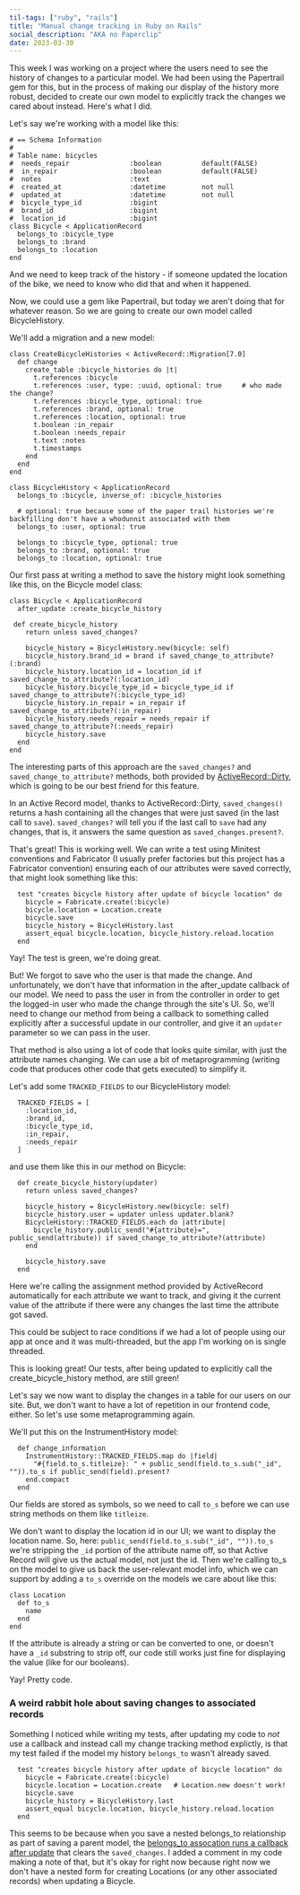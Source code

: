 ```yaml
---
til-tags: ["ruby", "rails"]
title: "Manual change tracking in Ruby on Rails"
social_description: "AKA no Paperclip"
date: 2023-03-30
---
```


This week I was working on a project where the users need to see the history of changes to a particular model. We had been using the Papertrail gem for this, but in the process of making our display of the history more robust, decided to create our own model to explicitly track the changes we cared about instead. Here's what I did.

Let's say we're working with a model like this: 

```
# == Schema Information
#
# Table name: bicycles
#  needs_repair               :boolean          default(FALSE)
#  in_repair                  :boolean          default(FALSE)
#  notes                      :text
#  created_at                 :datetime         not null
#  updated_at                 :datetime         not null
#  bicycle_type_id            :bigint
#  brand_id                   :bigint
#  location_id                :bigint
class Bicycle < ApplicationRecord
  belongs_to :bicycle_type
  belongs_to :brand
  belongs_to :location
end
```

And we need to keep track of the history - if someone updated the location of the bike, we need to know who did that and when it happened. 

Now, we could use a gem like Papertrail, but today we aren't doing that for whatever reason. So we are going to create our own model called BicycleHistory. 

We'll add a migration and a new model: 

```
class CreateBicycleHistories < ActiveRecord::Migration[7.0]
  def change
    create_table :bicycle_histories do |t|
      t.references :bicycle
      t.references :user, type: :uuid, optional: true     # who made the change?
      t.references :bicycle_type, optional: true
      t.references :brand, optional: true
      t.references :location, optional: true
      t.boolean :in_repair
      t.boolean :needs_repair
      t.text :notes
      t.timestamps
    end
  end
end
```

```
class BicycleHistory < ApplicationRecord
  belongs_to :bicycle, inverse_of: :bicycle_histories

  # optional: true because some of the paper trail histories we're backfilling don't have a whodunnit associated with them
  belongs_to :user, optional: true

  belongs_to :bicycle_type, optional: true
  belongs_to :brand, optional: true
  belongs_to :location, optional: true
```

Our first pass at writing a method to save the history might look something like this, on the Bicycle model class: 

```
class Bicycle < ApplicationRecord
  after_update :create_bicycle_history

 def create_bicycle_history
    return unless saved_changes?

    bicycle_history = BicycleHistory.new(bicycle: self)
    bicycle_history.brand_id = brand if saved_change_to_attribute?(:brand)
    bicycle_history.location_id = location_id if saved_change_to_attribute?(:location_id)
    bicycle_history.bicycle_type_id = bicycle_type_id if saved_change_to_attribute?(:bicycle_type_id)
    bicycle_history.in_repair = in_repair if saved_change_to_attribute?(:in_repair)
    bicycle_history.needs_repair = needs_repair if saved_change_to_attribute?(:needs_repair)
    bicycle_history.save
  end
end
```

The interesting parts of this approach are the `saved_changes?` and `saved_change_to_attribute?` methods, both provided by [ActiveRecord::Dirty](https://api.rubyonrails.org/classes/ActiveRecord/AttributeMethods/Dirty.html), which is going to be our best friend for this feature. 

In an Active Record model, thanks to ActiveRecord::Dirty, `saved_changes()` returns a hash containing all the changes that were just saved (in the last call to `save`). `saved_changes?` will tell you if the last call to `save` had any changes, that is, it answers the same question as `saved_changes.present?`. 

That's great! This is working well. We can write a test using Minitest conventions and Fabricator (I usually prefer factories but this project has a Fabricator convention) ensuring each of our attributes were saved correctly, that might look something like this: 

```
  test "creates bicycle history after update of bicycle location" do
    bicycle = Fabricate.create(:bicycle)
    bicycle.location = Location.create
    bicycle.save
    bicycle_history = BicycleHistory.last
    assert_equal bicycle.location, bicycle_history.reload.location
  end
  ```

Yay! The test is green, we're doing great.

But! We forgot to save who the user is that made the change. And unfortunately, we don't have that information in the after_update callback of our model. We need to pass the user in from the controller in order to get the logged-in user who made the change through the site's UI. So, we'll need to change our method from being a callback to something called explicitly after a successful update in our controller, and give it an `updater` parameter so we can pass in the user.

That method is also using a lot of code that looks quite similar, with just the attribute names changing. We can use a bit of metaprogramming (writing code that produces other code that gets executed) to simplify it. 

Let's add some `TRACKED_FIELDS` to our BicycleHistory model: 
```
  TRACKED_FIELDS = [
    :location_id,
    :brand_id,
    :bicycle_type_id,
    :in_repair,
    :needs_repair
  ]    
```
and use them like this in our method on Bicycle: 
```
  def create_bicycle_history(updater)
    return unless saved_changes?

    bicycle_history = BicycleHistory.new(bicycle: self)
    bicycle_history.user = updater unless updater.blank?
    BicycleHistory::TRACKED_FIELDS.each do |attribute|
      bicycle_history.public_send("#{attribute}=", public_send(attribute)) if saved_change_to_attribute?(attribute)
    end

    bicycle_history.save
  end
  ```

Here we're calling the assignment method provided by ActiveRecord automatically for each attribute we want to track, and giving it the current value of the attribute if there were any changes the last time the attribute got saved.

This could be subject to race conditions if we had a lot of people using our app at once and it was multi-threaded, but the app I'm working on is single threaded.

This is looking great! Our tests, after being updated to explicitly call the create_bicycle_history method, are still green!

Let's say we now want to display the changes in a table for our users on our site. But, we don't want to have a lot of repetition in our frontend code, either. So let's use some metaprogramming again. 

We'll put this on the InstrumentHistory model: 
```
  def change_information
    InstrumentHistory::TRACKED_FIELDS.map do |field|
      "#{field.to_s.titleize}: " + public_send(field.to_s.sub("_id", "")).to_s if public_send(field).present?
    end.compact
  end
```

Our fields are stored as symbols, so we need to call `to_s` before we can use string methods on them like `titleize`. 

We don't want to display the location id in our UI; we want to display the location name. So, here: `public_send(field.to_s.sub("_id", "")).to_s` we're stripping the `_id` portion of the attribute name off, so that Active Record will give us the actual model, not just the id. Then we're calling to_s on the model to give us back the user-relevant model info, which we can support by adding a `to_s` override on the models we care about like this: 

```
class Location
  def to_s
    name
  end
end
```

If the attribute is already a string or can be converted to one, or doesn't have a `_id` substring to strip off, our code still works just fine for displaying the value (like for our booleans). 

Yay! Pretty code. 


### A weird rabbit hole about saving changes to associated records

Something I noticed while writing my tests, after updating my code to _not_ use a callback and instead call my change tracking method explictly, is that my test failed if the model my history `belongs_to` wasn't already saved.

```
  test "creates bicycle history after update of bicycle location" do
    bicycle = Fabricate.create(:bicycle)
    bicycle.location = Location.create   # Location.new doesn't work!
    bicycle.save
    bicycle_history = BicycleHistory.last
    assert_equal bicycle.location, bicycle_history.reload.location
  end
```

This seems to be because when you save a nested belongs_to relationship as part of saving a parent model, the [belongs_to assocation runs a callback after update](https://github.com/rails/rails/blob/7-0-stable/activerecord/lib/active_record/associations/builder/belongs_to.rb#L83-L97) that clears the `saved_changes`. I added a comment in my code making a note of that, but it's okay for right now because right now we don't have a nested form for creating Locations (or any other associated records) when updating a Bicycle. 
